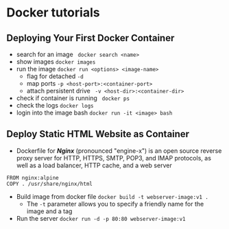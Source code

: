 # Docker tutorials

## Deploying Your First Docker Container
- search for an image ``` docker search <name>```
- show images ```docker images```
- run the image ```docker run <options> <image-name>```
  - flag for detached ```-d```  
  - map ports ```-p <host-port>:<container-port> ```
  - attach persistent drive ``` -v <host-dir>:<container-dir>```
- check if container is running ``` docker ps```
- check the logs ```docker logs```
- login into the image bash ```docker run -it <image> bash```

## Deploy Static HTML Website as Container
- Dockerfile for ***Nginx*** (pronounced "engine-x") is an open source reverse proxy server for HTTP, HTTPS, SMTP, POP3, and IMAP protocols, as well as a load balancer, HTTP cache, and a web server
```
FROM nginx:alpine
COPY . /usr/share/nginx/html
```
- Build image from docker file ```docker build -t webserver-image:v1 .```
  - The ```-t``` parameter allows you to specify a friendly name for the image and a tag
- Run the server ```docker run -d -p 80:80 webserver-image:v1```
